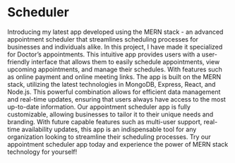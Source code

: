 # Scheduler

Introducing my latest app developed using the MERN stack - an advanced appointment scheduler
that streamlines scheduling processes for businesses and individuals alike. In this project, I have
made it specialized for Doctor’s appointments.
This intuitive app provides users with a user-friendly interface that allows them to easily schedule
appointments, view upcoming appointments, and manage their schedules. With features such as
online payment and online meeting links.
The app is built on the MERN stack, utilizing the latest technologies in MongoDB, Express, React, and
Node.js. This powerful combination allows for efficient data management and real-time updates,
ensuring that users always have access to the most up-to-date information.
Our appointment scheduler app is fully customizable, allowing businesses to tailor it to their unique
needs and branding. With future capable features such as multi-user support, real-time availability
updates, this app is an indispensable tool for any organization looking to streamline their scheduling
processes.
Try our appointment scheduler app today and experience the power of MERN stack technology for
yourself!
